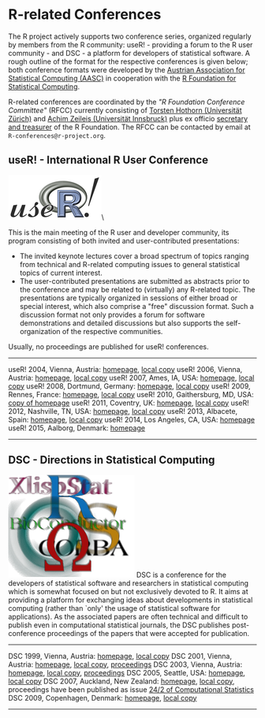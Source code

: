 # R-related Conferences

The R project actively supports two conference series, organized regularly by members from the R community: useR! - providing a forum to the R user community - and DSC - a platform for developers of statistical software. A rough outline of the format for the respective conferences is given below; both conference formats were developed by the [Austrian Association for Statistical Computing (AASC)](http://www.aasc.or.at/) in cooperation with the [R Foundation for Statistical Computing](http://www.R-project.org/foundation).

R-related conferences are coordinated by the *"R Foundation Conference Committee"* (RFCC) currently consisting of [Torsten Hothorn (Universität Zürich)](http://www.biostat.uzh.ch/aboutus/people/hothorn.html) and [Achim Zeileis (Universität Innsbruck)](http://statmath.wu.ac.at/~zeileis/) plus ex officio [secretary and treasurer](foundation/board.html) of the R Foundation. The RFCC can be contacted by email at `R-conferences@r-project.org`.

## useR! - International R User Conference

![useR logo](useR.png)\ 

This is the main meeting of the R user and developer community, its program consisting of both invited and user-contributed presentations:

-   The invited keynote lectures cover a broad spectrum of topics ranging from technical and R-related computing issues to general statistical topics of current interest.
-   The user-contributed presentations are submitted as abstracts prior to the conference and may be related to (virtually) any R-related topic. The presentations are typically organized in sessions of either broad or special interest, which also comprise a "free" discussion format. Such a discussion format not only provides a forum for software demonstrations and detailed discussions but also supports the self-organization of the respective communities.

Usually, no proceedings are published for useR! conferences.

  ------------------------------------ ---------------------------------------------------------------------------------------------------------------------------------------------------
  useR! 2004, Vienna, Austria:         [homepage](http://www.ci.tuwien.ac.at/Conferences/useR-2004), [local copy](http://www.R-project.org/conferences/useR-2004)
  useR! 2006, Vienna, Austria:         [homepage](http://www.R-project.org/useR-2006/), [local copy](http://www.R-project.org/conferences/useR-2006)
  useR! 2007, Ames, IA, USA:           [homepage](http://user2007.org/), [local copy](http://www.R-project.org/conferences/useR-2007)
  useR! 2008, Dortmund, Germany:       [homepage](http://www.R-project.org/useR-2008/), [local copy](http://www.R-project.org/conferences/useR-2008)
  useR! 2009, Rennes, France:          [homepage](http://math.agrocampus-ouest.fr/infoglueDeliverLive/evenements/useR2009), [local copy](http://www.R-project.org/conferences/useR-2009)
  useR! 2010, Gaithersburg, MD, USA:   [copy of homepage](http://www.R-project.org/conferences/useR-2010)
  useR! 2011, Coventry, UK:            [homepage](http://www.warwick.ac.uk/statsdept/useR-2011/), [local copy](http://www.R-project.org/conferences/useR-2011)
  useR! 2012, Nashville, TN, USA:      [homepage](http://biostat.mc.vanderbilt.edu/UseR-2012), [local copy](http://www.R-project.org/conferences/useR-2012)
  useR! 2013, Albacete, Spain:         [homepage](http://www.R-project.org/useR-2013/), [local copy](http://www.R-project.org/conferences/useR-2013)
  useR! 2014, Los Angeles, CA, USA:    [homepage](http://www.R-project.org/useR-2014/)
  useR! 2015, Aalborg, Denmark:        [homepage](http://www.R-project.org/useR-2015/)
  ------------------------------------ ---------------------------------------------------------------------------------------------------------------------------------------------------

## DSC - Directions in Statistical Computing

![DSC logo](dsc.png) DSC is a conference for the developers of statistical software and researchers in statistical computing which is somewhat focused on but not exclusively devoted to R. It aims at providing a platform for exchanging ideas about developments in statistical computing (rather than \`only' the usage of statistical software for applications). As the associated papers are often technical and difficult to publish even in computational statistical journals, the DSC publishes post-conference proceedings of the papers that were accepted for publication.

  ---------------------------------- -----------------------------------------------------------------------------------------------------------------------------------------------------------------------------------------------------------------------------------------------
  DSC 1999, Vienna, Austria:         [homepage](http://www.ci.tuwien.ac.at/Conferences/DSC-1999), [local copy](http://www.R-project.org/conferences/DSC-1999)
  DSC 2001, Vienna, Austria:         [homepage](http://www.ci.tuwien.ac.at/Conferences/DSC-2001), [local copy](http://www.R-project.org/conferences/DSC-2001), [proceedings](http://www.R-project.org/conferences/DSC-2001/Proceedings/index.html)
  DSC 2003, Vienna, Austria:         [homepage](http://www.ci.tuwien.ac.at/Conferences/DSC-2003), [local copy](http://www.R-project.org/conferences/DSC-2003), [proceedings](http://www.R-project.org/conferences/DSC-2003/Proceedings/index.html)
  DSC 2005, Seattle, USA:            [homepage](http://depts.washington.edu/dsc2005), [local copy](http://www.R-project.org/conferences/DSC-2005)
  DSC 2007, Auckland, New Zealand:   [homepage](http://www.stat.auckland.ac.nz/dsc-2007/), [local copy](http://www.R-project.org/conferences/DSC-2007), proceedings have been published as issue [24/2 of Computational Statistics](http://www.springerlink.com/content/0943-4062)
  DSC 2009, Copenhagen, Denmark:     [homepage](http://www.r-project.org/dsc-2009/), [local copy](http://www.R-project.org/conferences/DSC-2009)
  ---------------------------------- -----------------------------------------------------------------------------------------------------------------------------------------------------------------------------------------------------------------------------------------------


